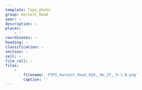 ```yaml
---
template: fsps_photo
group: Harvest_Road
year: ~
description: ~
places:
    - ''
coordinates: ~
heading: ~
classification: ~
section: ~
cell: ~
film_roll: ~
files:
    -
        filename: 'FSPS_Harvest_Road_018,_No_37,_5-1-B.png'
        caption: ''
---
```

